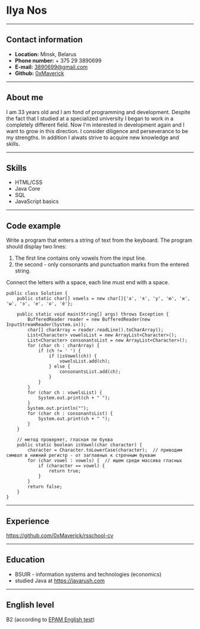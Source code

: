 # Ilya Nos
***
## Contact information
* **Location:** Minsk, Belarus
* **Phone number:** + 375 29 3890699
* **E-mail:** 3890699@gmail.com
* **Github:** [0xMaverick](https://github.com/0xMaverick)

***
## About me
I am 33 years old and I am fond of programming and development. Despite the fact that I studied at a specialized university I began to work in a completely different field. Now I'm interested in development again and I want to grow in this direction. I consider diligence and perseverance to be my strengths. In addition I alwats strive to acquire new knowledge and skills.
***
## Skills
* HTML/CSS
* Java Core
* SQL
* JavaScript basics

***
## Code example
Write a program that enters a string of text from the keyboard.
The program should display two lines:
1. The first line contains only vowels from the input line.
2. the second - only consonants and punctuation marks from the entered string.
   
Connect the letters with a space, each line must end with a space.
```
public class Solution {
    public static char[] vowels = new char[]{'а', 'я', 'у', 'ю', 'и', 'ы', 'э', 'е', 'о', 'ё'};

    public static void main(String[] args) throws Exception {
        BufferedReader reader = new BufferedReader(new InputStreamReader(System.in));
        char[] charArray = reader.readLine().toCharArray();
        List<Character> vowelsList = new ArrayList<Character>();
        List<Character> consonantsList = new ArrayList<Character>();
        for (char ch : charArray) {
            if (ch != ' ') {
                if (isVowel(ch)) {
                    vowelsList.add(ch);
                } else {
                    consonantsList.add(ch);
                }
            }
        }
        for (char ch : vowelsList) {
            System.out.print(ch + " ");
        }
        System.out.println("");
        for (char ch : consonantsList) {
            System.out.print(ch + " ");
        }
    }

    // метод проверяет, гласная ли буква
    public static boolean isVowel(char character) {
        character = Character.toLowerCase(character);  // приводим символ в нижний регистр - от заглавных к строчным буквам
        for (char vowel : vowels) {  // ищем среди массива гласных
            if (character == vowel) {
                return true;
            }
        }
        return false;
    }
}
```
***
## Experience
https://github.com/0xMaverick/rsschool-cv

***
## Education
* BSUIR - information systems and technologies (economics)
* studied Java at https://javarush.com

***

## English level
B2 (according to [EPAM English test](https://examinator.epam.com/Main/PersonalAssignments))

